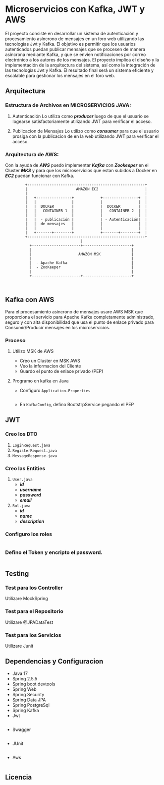 # Microservicios con Kafka, JWT y AWS

El proyecto consiste en desarrollar un sistema de autenticación y procesamiento asíncrono de mensajes en un foro web utilizando las tecnologías Jwt y Kafka. El objetivo es permitir que los usuarios autenticados puedan publicar mensajes que se procesen de manera asíncrona mediante Kafka, y que se envíen notificaciones por correo electrónico a los autores de los mensajes. El proyecto implica el diseño y la implementación de la arquitectura del sistema, así como la integración de las tecnologías Jwt y Kafka. El resultado final será un sistema eficiente y escalable para gestionar los mensajes en el foro web.



## Arquitectura
### Estructura de Archivos en MICROSERVICIOS JAVA:
1. Autenticación
Lo utiliza como **_producer_** luego de que el usuario se logearse satisfactoriamente utilizando JWT para verificar el acceso.

2. Publicacion de Mensajes
Lo utilizo como **_consumer_** para que el usuario prosiga con la publicacion de en la web utilizando JWT para verificar el acceso.



### Arquitectura de AWS: 


 Con la ayuda de **_AWS_** puedo implementar **_Kafka_** con **_Zookeeper_** en el Cluster **_MKS_** y para que los microservicios que estan subidos a Docker en **_EC2_** puedan funcionar con Kafka.
 
```
         +-----------------------------------------------------+
         |                      AMAZON EC2                     |
         |                                                     |
         |   +----------------+            +----------------+  |
         |   |                |            |                |  |
         |   |  DOCKER        |            |  DOCKER        |  |
         |   |   CONTAINER 1  |            |   CONTAINER 2  |  |
         |   |                |            |                |  |
         |   |  - publicación |            | - Autenticación|  |
         |   |  de mensajes   |            |                |  |
         |   |                |            |                |  |
         |   +-------+--------+            +-------+--------+  |
         +-----------------------------------------------------+
                                  |
           +----------------------+----------------------+
           |                                             |
           |                     AMAZON MSK              |
           |                                             |
           |  - Apache Kafka                             |
           |  - ZooKeeper                                |
           |                                             |
           +----------------------+----------------------+



```
## Kafka con AWS
Para el procesamiento asíncrono de mensajes usare AWS MSK que proporciona el servicio para Apache Kafka completamente administrado, seguro y con alta disponibilidad que usa el punto de enlace privado para Consumir/Producir mensajes en los microservicios.
 
### Proceso
1. Utilizo MSK de AWS

   - Creo un Cluster en MSK AWS
   - Veo la informacion del Cliente 
   - Guardo el punto de enlace privado (PEP)
2. Programo en kafka en Java

   - Configuro `Application.Properties`
   ```
   ```
   - En `KafkaConfig`, defino BootstrpService pegando el PEP
 
  
## JWT 

### Creo los DTO
1. `LoginRequest.java`
2. `RegisterRequest.java`
3. `MessageResponse.java`

### Creo las Entities
1. `User.java`
   - **_id_**
   - **_username_**
   - **_password_**
   - **_email_**
2. `Rol.java`
   - **_id_**
   - **_name_**
   - **_description_**

### Configuro los roles
```
```
### Defino el Token y encripto el password.
```
```

## Testing

### Test para los Controller
Utilizare MockSpring
### Test para el Repositorio
Utilizare @JPADataTest
### Test para los Servicios 
Utilizare Junit 

## Dependencias y Configuracion

* Java 17
* Spring 2.5.5
* Spring boot devtools
* Spring Web
* Spring Security
* Spring Data JPA
* Spring PostgreSql
* Spring Kafka
* Jwt
```
```
* Swagger 
```
```
* JUnit
```
```
* Aws
```
```

## Licencia







